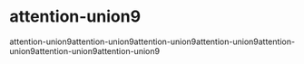 # attention-union9
attention-union9attention-union9attention-union9attention-union9attention-union9attention-union9attention-union9
